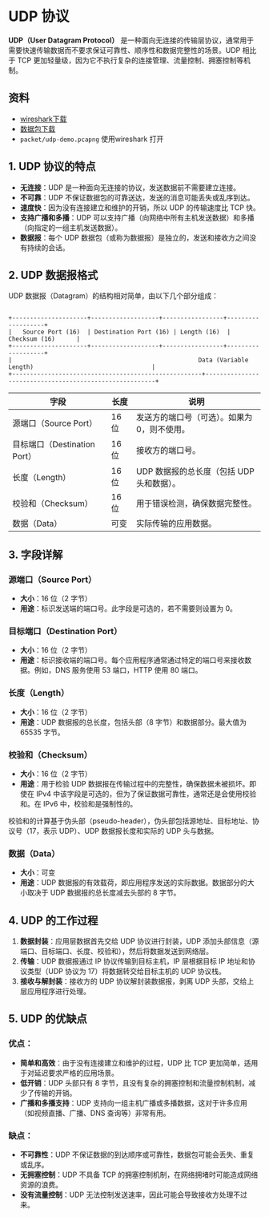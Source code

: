 # UDP 协议

**UDP（User Datagram Protocol）** 是一种面向无连接的传输层协议，通常用于需要快速传输数据而不要求保证可靠性、顺序性和数据完整性的场景。UDP 相比于 TCP 更加轻量级，因为它不执行复杂的连接管理、流量控制、拥塞控制等机制。

## 资料

- [wireshark下载](https://www.wireshark.org/download.html)
- [数据包下载](./packet/udp-demo.pcapng)
- `packet/udp-demo.pcapng` 使用wireshark 打开

## 1. **UDP 协议的特点**

- **无连接**：UDP 是一种面向无连接的协议，发送数据前不需要建立连接。
- **不可靠**：UDP 不保证数据包的可靠送达，发送的消息可能丢失或乱序到达。
- **速度快**：因为没有连接建立和维护的开销，所以 UDP 的传输速度比 TCP 快。
- **支持广播和多播**：UDP 可以支持广播（向网络中所有主机发送数据）和多播（向指定的一组主机发送数据）。
- **数据报**：每个 UDP 数据包（或称为数据报）是独立的，发送和接收方之间没有持续的会话。

## 2. **UDP 数据报格式**

UDP 数据报（Datagram）的结构相对简单，由以下几个部分组成：

```text

+---------------------+-------------------+-----------------+-------------------+
|   Source Port (16)  | Destination Port (16) | Length (16)  | Checksum (16)      |
+---------------------+-------------------+-----------------+-------------------+
|                                                    Data (Variable Length)                                 |
+-----------------------------------------------------+--------------------------------------------------------+

```

| **字段**        | **长度** | **说明**                                |
|-----------------|----------|-----------------------------------------|
| 源端口（Source Port） | 16 位   | 发送方的端口号（可选）。如果为 0，则不使用。 |
| 目标端口（Destination Port） | 16 位   | 接收方的端口号。                        |
| 长度（Length）   | 16 位   | UDP 数据报的总长度（包括 UDP 头和数据）。 |
| 校验和（Checksum） | 16 位   | 用于错误检测，确保数据完整性。         |
| 数据（Data）     | 可变    | 实际传输的应用数据。                    |

## 3. **字段详解**

### **源端口（Source Port）**
- **大小**：16 位（2 字节）
- **用途**：标识发送端的端口号。此字段是可选的，若不需要则设置为 0。

### **目标端口（Destination Port）**
- **大小**：16 位（2 字节）
- **用途**：标识接收端的端口号。每个应用程序通常通过特定的端口号来接收数据。例如，DNS 服务使用 53 端口，HTTP 使用 80 端口。

### **长度（Length）**
- **大小**：16 位（2 字节）
- **用途**：UDP 数据报的总长度，包括头部（8 字节）和数据部分。最大值为 65535 字节。

### **校验和（Checksum）**
- **大小**：16 位（2 字节）
- **用途**：用于检验 UDP 数据报在传输过程中的完整性，确保数据未被损坏。即使在 IPv4 中该字段是可选的，但为了保证数据可靠性，通常还是会使用校验和。在 IPv6 中，校验和是强制性的。

校验和的计算基于伪头部（pseudo-header），伪头部包括源地址、目标地址、协议号（17，表示 UDP）、UDP 数据报长度和实际的 UDP 头与数据。

### **数据（Data）**
- **大小**：可变
- **用途**：UDP 数据报的有效载荷，即应用程序发送的实际数据。数据部分的大小取决于 UDP 数据报的总长度减去头部的 8 字节。

## 4. **UDP 的工作过程**

1. **数据封装**：应用层数据首先交给 UDP 协议进行封装，UDP 添加头部信息（源端口、目标端口、长度、校验和），然后将数据发送到网络层。
2. **传输**：UDP 数据报通过 IP 协议传输到目标主机，IP 层根据目标 IP 地址和协议类型（UDP 协议为 17）将数据转交给目标主机的 UDP 协议栈。
3. **接收与解封装**：接收方的 UDP 协议解封装数据报，剥离 UDP 头部，交给上层应用程序进行处理。

## 5. **UDP 的优缺点**

### 优点：
- **简单和高效**：由于没有连接建立和维护的过程，UDP 比 TCP 更加简单，适用于对延迟要求严格的应用场景。
- **低开销**：UDP 头部只有 8 字节，且没有复杂的拥塞控制和流量控制机制，减少了传输的开销。
- **广播和多播支持**：UDP 支持向一组主机广播或多播数据，这对于许多应用（如视频直播、广播、DNS 查询等）非常有用。

### 缺点：
- **不可靠性**：UDP 不保证数据的到达顺序或可靠性，数据包可能会丢失、重复或乱序。
- **无拥塞控制**：UDP 不具备 TCP 的拥塞控制机制，在网络拥堵时可能造成网络资源的浪费。
- **没有流量控制**：UDP 无法控制发送速率，因此可能会导致接收方处理不过来。

